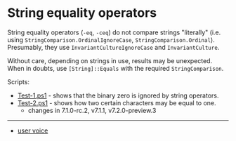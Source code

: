 # String equality operators

String equality operators (`-eq`, `-ceq`) do not compare strings "literally"
(i.e. using `StringComparison.OrdinalIgnoreCase`, `StringComparison.Ordinal`).
Presumably, they use `InvariantCultureIgnoreCase` and `InvariantCulture`.

Without care, depending on strings in use, results may be unexpected.
When in doubts, use `[String]::Equals` with the required `StringComparison`.

Scripts:

- [Test-1.ps1](Test-1.ps1) - shows that the binary zero is ignored by string operators.
- [Test-2.ps1](Test-2.ps1) - shows how two certain characters may be equal to one.
    - changes in 7.1.0-rc.2, v7.1.1, v7.2.0-preview.3

---

- [user voice](https://windowsserver.uservoice.com/forums/301869-powershell/suggestions/13275057-bug-or-doing-comparison)
